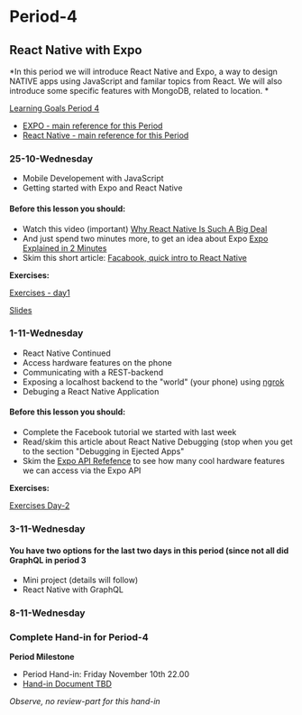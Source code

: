 # Period-4
## React Native with Expo    

*In this period we will introduce React Native and Expo, a way to design NATIVE apps using JavaScript and familar topics from React.
We will also introduce some specific features with MongoDB, related to location.
*


[Learning Goals Period 4](https://docs.google.com/document/d/12e5uhatTA5uCgByfcWNtLdnBl97pjBNbeMpKDBHOA3E/edit?usp=sharing)

- [EXPO - main reference for this Period](https://expo.io/)
- [React Native - main reference for this Period](http://facebook.github.io/react-native/docs/getting-started.html)

### 25-10-Wednesday
* Mobile Developement with JavaScript
* Getting started with Expo and React Native

#### Before this lesson you should:
- Watch this video (important) [Why React Native Is Such A Big Deal](https://www.youtube.com/watch?v=CAc_PAbJkVU) 
- And just spend two minutes more, to get an idea about Expo [Expo Explained in 2 Minutes](https://www.youtube.com/watch?v=IQI9aUlouMI)
- Skim this short article: [Facabook, quick intro to React Native](https://facebook.github.io/react-native/)

**Exercises:**

[Exercises - day1](https://docs.google.com/document/d/1Rno9-x_B4dJwEDonpDpcq-gY3EjSxf9Lt42s9GKpYDE/edit?usp=sharing)

[Slides](https://efif.sharepoint.com/sites/cph/Lyngby/_layouts/15/guestaccess.aspx?docid=04450ab78c4af4a52b57374a8a0bbab99&authkey=Abf1DjeZQAopUlja2hem9cs&e=94a6749f834443fb87011d1d0095654a)

### 1-11-Wednesday
* React Native Continued
* Access hardware features on the phone
* Communicating with a REST-backend
* Exposing a localhost backend to the "world" (your phone) using [ngrok](https://ngrok.com/)
* Debuging a React Native Application

#### Before this lesson you should:
- Complete the Facebook tutorial we started with last week
- Read/skim this article about React Native Debugging (stop when you get to the section "Debugging in Ejected Apps"
- Skim the [Expo API Refefence](https://docs.expo.io/versions/latest/sdk/index.html) to see how many cool hardware features we can access via the Expo API

**Exercises:**

[Exercises Day-2](https://docs.google.com/document/d/1lD7OTu_XmCEBb5RHeGiFZw3AhhWUTiBNGOkkwgOnWhQ/edit?usp=sharing)

### 3-11-Wednesday

#### You have two options for the last two days in this period (since not all did GraphQL in period 3

- Mini project (details will follow)
- React Native with GraphQL

### 8-11-Wednesday

### Complete Hand-in for Period-4

**Period Milestone**

* Period Hand-in: Friday November 10th 22.00
* [Hand-in Document TBD]()

*Observe, no review-part for this hand-in*
